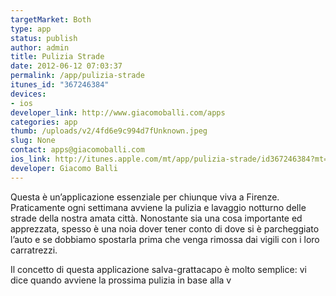 ```yaml
--- 
targetMarket: Both
type: app
status: publish
author: admin
title: Pulizia Strade
date: 2012-06-12 07:03:37
permalink: /app/pulizia-strade
itunes_id: "367246384"
devices: 
- ios
developer_link: http://www.giacomoballi.com/apps
categories: app
thumb: /uploads/v2/4fd6e9c994d7fUnknown.jpeg
slug: None
contact: apps@giacomoballi.com
ios_link: http://itunes.apple.com/mt/app/pulizia-strade/id367246384?mt=8
developer: Giacomo Balli
---
```



Questa è un’applicazione essenziale per chiunque viva a Firenze. Praticamente ogni settimana avviene la pulizia e lavaggio notturno delle strade della nostra amata città. Nonostante sia una cosa importante ed apprezzata, spesso è una noia dover tener conto di dove si è parcheggiato l’auto e se dobbiamo spostarla prima che venga rimossa dai vigili con i loro carratrezzi.  

Il concetto di questa applicazione salva-grattacapo è molto semplice: vi dice quando avviene la prossima pulizia in base alla v
